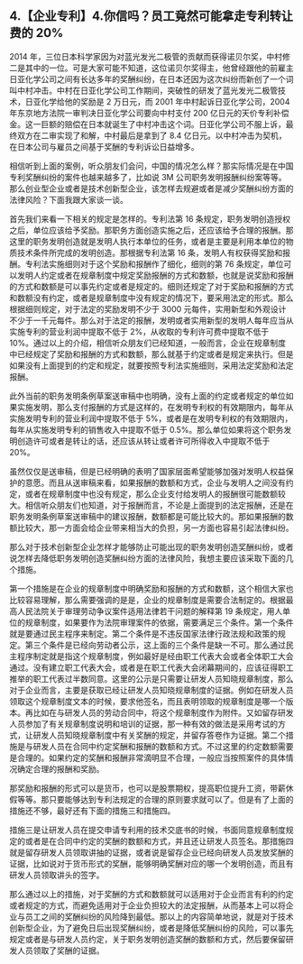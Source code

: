 ## 4.【企业专利】4.你信吗？员工竟然可能拿走专利转让费的 20%
2014 年，三位日本科学家因为对蓝光发光二极管的贡献而获得诺贝尔奖，中村修二是其中的一位。可是大家可能不知道，这位诺贝尔奖得主，他曾经跟他的前雇主日亚化学公司之间有长达多年的奖酬纠纷，在日本还因为这次纠纷而新创了一个词叫中村冲击。中村在日亚化学公司工作期间，突破性的研发了蓝光发光二极管技术，日亚化学给他的奖励是 2 万日元，而 2001 年中村起诉日亚化学公司，2004 年东京地方法院一审判决日亚化学公司要向中村支付 200 亿日元的天价专利补偿金。这一巨额的赔偿在日本就诞生了中村冲击这个词。日亚化学公司不服上诉，最终双方在二审实现了和解，中村最后是拿到了 8.4 亿日元。以中村冲击为契机，在日本公司与雇员之间基于奖酬的专利诉讼日益增多。


相信听到上面的案例，听众朋友们会问，中国的情况怎么样？那实际情况是在中国专利奖酬纠纷的案件也越来越多了，比如说 3M 公司职务发明报酬纠纷案等等。那么创业型企业或者是技术创新型企业，该怎样去规避或者是减少奖酬纠纷方面的法律风险？下面我跟大家谈一谈。


首先我们来看一下相关的规定是怎样的。专利法第 16 条规定，职务发明创造授权之后，单位应该给予奖励。那职务方面创造实施之后，还应该给予合理的报酬。那这里的职务发明创造就是发明人执行本单位的任务，或者是主要是利用本单位的物质技术条件所完成的发明创造。那根据专利法第 16 条，发明人有权获得奖励和报酬。专利法实施细则对于这个奖励和报酬作了细化，细则的第 76 条规定，单位可以发明人约定或者在规章制度中规定奖励报酬的方式和数额，也就是说奖励和报酬的方式和数额是可以事先约定或者是规定的。细则还规定了对于奖励和报酬的方式和数额没有约定，或者是规章制度中没有规定的情况下，要采用法定的形式。那么根据细则规定，对于法定的奖励发明不少于 3000 元每件，实用新型和外观设计不少于一千元每件。那么对于法定的报酬，发明或者实用新型的发明人每年应当从实施专利的营业利润中提取不低于 2%，从收取的专利许可费中提取不低于 10%。通过以上的介绍，相信听众朋友们已经知道，一般而言，企业在规章制度中已经规定了奖励和报酬的方式和数额，那么就基于约定或者是规定来执行。但是如果没有上面提到的约定和规定，就要按照专利法实施细则，采用法定奖励和法定报酬。


此外当前的职务发明条例草案送审稿中也明确，没有上面的约定或者规定的单位如果实施发明，那么支付报酬的方式是这样的，在发明专利权的有效期限内，每年从实施发明专利的营业利润中提取不低于 5%，或者是在发明专利权的有效期限内，每年从实施发明专利的销售收入中提取不低于 0.5%。那么单位如果将这个职务发明创造许可或者是转让的话，还应该从转让或者许可所得收入中提取不低于 20%。


虽然仅仅是送审稿，但是已经明确的表明了国家层面希望能够加强对发明人权益保护的意愿。而且从送审稿来看，如果报酬的数额和方式，企业与发明人之间没有约定，或者在规章制度中也没有规定，那么企业支付给发明人的报酬很可能数额较大。相信听众朋友们也知道，对于报酬而言，不论是上面提到的法定报酬，还是在职务发明条例草案送审稿中的建议报酬，数额都是可能比较大的。那如果报酬的数额比较大，那一方面会给企业带来相当大的负担，另一方面也容易引起法律纠纷。


那么对于技术创新型企业怎样才能够防止可能出现的职务发明创造奖酬纠纷，或者说怎样去降低职务发明创造奖酬纠纷方面的法律风险，我想主要应该采取下面的几个措施。


第一个措施是在企业的规章制度中明确奖励和报酬的方式和数额，这个相信大家也比较容易理解，那么需要强调的是是，企业的规章制度是需要合法制定的。根据最高人民法院关于审理劳动争议案件适用法律若干问题的解释第 19 条规定，用人单位的规章制度，如果要作为法院审理案件的依据，需要满足三个条件。第一个条件就是要通过民主程序来制定。第二个条件是不违反国家法律行政法规和政策的规定。第三个条件是已经向劳动者公示，这上面的三个条件是缺一不可。那么通过民主程序制定就是指这个规章制度，例如最好是经由职工代表大会或者全体职工大会通过。没有建立职工代表大会，或者是在职工代表大会闭幕期间的，应该征得职工推举的职工代表过半数同意。这里的公示是只需要让研发人员知晓规章制度，那么对于企业而言，主要是获取已经让研发人员知晓规章制度的证据。例如在研发人员领取这个规章制度文本的时候，要求他签名，而且表明领取的规章制度是哪一个版本。再比如在与研发人员的劳动合同中，将这个规章制度作为附件。又如留存研发人员参加了有关规章制度说明和培训的证据，那一种有效的做法是采用考试的方式，让研发人员知晓规章制度中有关奖酬的规定，并留存答卷作为证据。第二个措施是与研发人员在合同中约定奖酬和报酬的数额和方式。不过这里的约定数额需要是合理的。如果约定的奖酬和报酬非常滴明显不合理，一般应当按照案件的具体情况确定合理的报酬和奖励。


那奖励和报酬的形式可以是货币，也可以是股票期权，提高职位提升工资，带薪休假等等。那只要能够达到专利法规定的合理的原则要求就可以了。但是有了上面的措施还不够，最好还有下面的措施三和措施四。


措施三是让研发人员在提交申请专利用的技术交底书的时候，书面同意规章制度规定的或者是在合同中约定的奖酬的数额和方式，并且还让研发人员签名。那措施四就是留存研发人员领取讲抽的证据，或者说是留存企业已经向研发人员发放奖酬的证据，比如说对于货币形式的奖酬，能够明确奖酬对应的哪一个发明创造，而且有研发人员领取讲头的签字。


那么通过以上的措施，对于奖酬的方式和数额就可以适用对于企业而言有利的约定或者规定的方式，而避免适用对于企业负担较大的法定报酬，从而基本上可以将企业与员工之间的奖酬纠纷的风险降到最低。那以上的内容简单地说，就是对于技术创新型企业，为了避免日后出现奖酬纠纷，或者是降低奖酬纠纷的风险，可以事先规定或者是与研发人员约定，关于职务发明创造奖酬的数额和方式，然后要保留研发人员领取了奖酬的证据。

